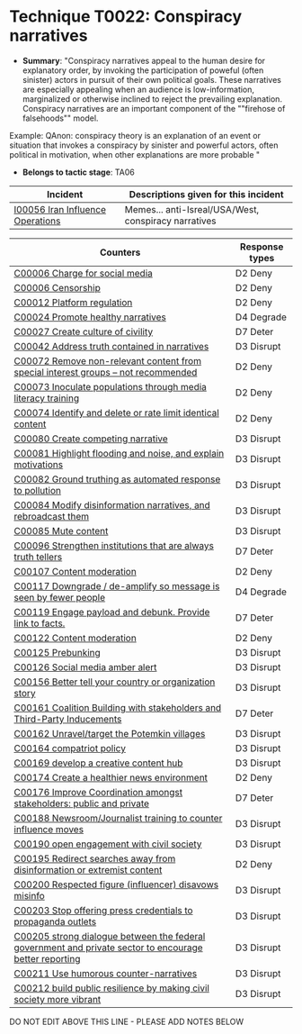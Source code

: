 # Technique T0022: Conspiracy narratives

* **Summary**: "Conspiracy narratives appeal to the human desire for explanatory order, by invoking the participation of poweful (often sinister) actors in pursuit of their own political goals. These narratives are especially appealing when an audience is low-information, marginalized or otherwise inclined to reject the prevailing explanation. Conspiracy narratives are an important component of the ""firehose of falsehoods"" model. 

Example: QAnon: conspiracy theory is an explanation of an event or situation that invokes a conspiracy by sinister and powerful actors, often political in motivation, when other explanations are more probable "

* **Belongs to tactic stage**: TA06


| Incident | Descriptions given for this incident |
| -------- | -------------------- |
| [I00056 Iran Influence Operations](../incidents/I00056.md) | Memes... anti-Isreal/USA/West, conspiracy narratives |



| Counters | Response types |
| -------- | -------------- |
| [C00006 Charge for social media](../counters/C00006.md) | D2 Deny |
| [C00006 Censorship](../counters/C00006.md) | D2 Deny |
| [C00012 Platform regulation](../counters/C00012.md) | D2 Deny |
| [C00024 Promote healthy narratives](../counters/C00024.md) | D4 Degrade |
| [C00027 Create culture of civility](../counters/C00027.md) | D7 Deter |
| [C00042 Address truth contained in narratives](../counters/C00042.md) | D3 Disrupt |
| [C00072 Remove non-relevant content from special interest groups – not recommended](../counters/C00072.md) | D2 Deny |
| [C00073 Inoculate populations through media literacy training](../counters/C00073.md) | D2 Deny |
| [C00074 Identify and delete or rate limit identical content](../counters/C00074.md) | D2 Deny |
| [C00080 Create competing narrative](../counters/C00080.md) | D3 Disrupt |
| [C00081 Highlight flooding and noise, and explain motivations](../counters/C00081.md) | D3 Disrupt |
| [C00082 Ground truthing as automated response to pollution](../counters/C00082.md) | D3 Disrupt |
| [C00084 Modify disinformation narratives, and rebroadcast them](../counters/C00084.md) | D3 Disrupt |
| [C00085 Mute content](../counters/C00085.md) | D3 Disrupt |
| [C00096 Strengthen institutions that are always truth tellers](../counters/C00096.md) | D7 Deter |
| [C00107 Content moderation](../counters/C00107.md) | D2 Deny |
| [C00117 Downgrade / de-amplify so message is seen by fewer people](../counters/C00117.md) | D4 Degrade |
| [C00119 Engage payload and debunk. Provide link to facts. ](../counters/C00119.md) | D7 Deter |
| [C00122 Content moderation](../counters/C00122.md) | D2 Deny |
| [C00125 Prebunking](../counters/C00125.md) | D3 Disrupt |
| [C00126 Social media amber alert](../counters/C00126.md) | D3 Disrupt |
| [C00156 Better tell your country or organization story](../counters/C00156.md) | D3 Disrupt |
| [C00161 Coalition Building with stakeholders and Third-Party Inducements](../counters/C00161.md) | D7 Deter |
| [C00162 Unravel/target the Potemkin villages](../counters/C00162.md) | D3 Disrupt |
| [C00164 compatriot policy](../counters/C00164.md) | D3 Disrupt |
| [C00169 develop a creative content hub](../counters/C00169.md) | D3 Disrupt |
| [C00174 Create a healthier news environment](../counters/C00174.md) | D2 Deny |
| [C00176 Improve Coordination amongst stakeholders: public and private](../counters/C00176.md) | D7 Deter |
| [C00188 Newsroom/Journalist training to counter influence moves](../counters/C00188.md) | D3 Disrupt |
| [C00190 open engagement with civil society](../counters/C00190.md) | D3 Disrupt |
| [C00195 Redirect searches away from disinformation or extremist content ](../counters/C00195.md) | D2 Deny |
| [C00200 Respected figure (influencer) disavows misinfo](../counters/C00200.md) | D3 Disrupt |
| [C00203 Stop offering press credentials to propaganda outlets](../counters/C00203.md) | D3 Disrupt |
| [C00205 strong dialogue between the federal government and private sector to encourage better reporting](../counters/C00205.md) | D3 Disrupt |
| [C00211 Use humorous counter-narratives](../counters/C00211.md) | D3 Disrupt |
| [C00212 build public resilience by making civil society more vibrant](../counters/C00212.md) | D3 Disrupt |


DO NOT EDIT ABOVE THIS LINE - PLEASE ADD NOTES BELOW